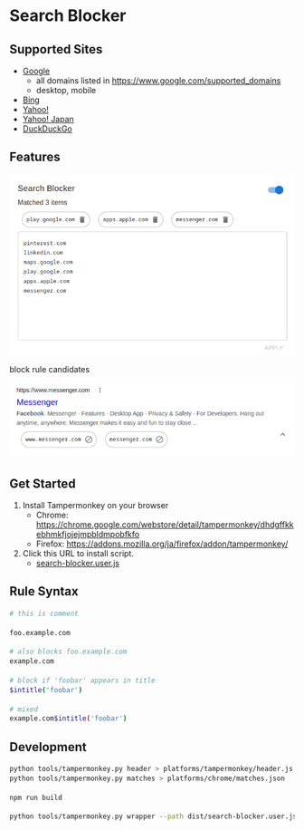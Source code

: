 # Search Blocker

## Supported Sites

- [Google](https://www.google.com/)
  - all domains listed in https://www.google.com/supported_domains
  - desktop, mobile
- [Bing](https://www.bing.com/)
- [Yahoo!](https://search.yahoo.com/)
- [Yahoo! Japan](https://search.yahoo.co.jp/)
- [DuckDuckGo](https://duckduckgo.com/)

## Features

![](images/MainControl.png)

block rule candidates

![](images/ResultControl.png)

## Get Started

1. Install Tampermonkey on your browser
    - Chrome: https://chrome.google.com/webstore/detail/tampermonkey/dhdgffkkebhmkfjojejmpbldmpobfkfo
    - Firefox: https://addons.mozilla.org/ja/firefox/addon/tampermonkey/
2. Click this URL to install script.
   - [search-blocker.user.js](https://github.com/shosatojp/search-blocker/releases/latest/download/search-blocker.user.js)

## Rule Syntax

```sh
# this is comment

foo.example.com

# also blocks foo.example.com
example.com

# block if 'foobar' appears in title
$intitle('foobar')

# mixed
example.com$intitle('foobar')
```

## Development

```sh
python tools/tampermonkey.py header > platforms/tampermonkey/header.js
python tools/tampermonkey.py matches > platforms/chrome/matches.json

npm run build

python tools/tampermonkey.py wrapper --path dist/search-blocker.user.js > platforms/tampermonkey/wrapper.user.js
```
